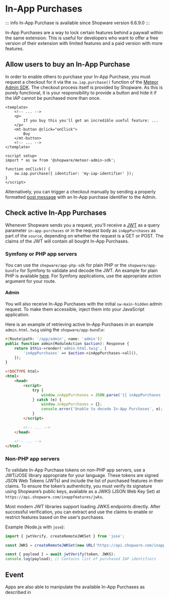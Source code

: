 # In-App Purchases

::: info
In-App Purchase is available since Shopware version 6.6.9.0
:::

In-App Purchases are a way to lock certain features behind a paywall within the same extension.
This is useful for developers who want to offer a free version of their extension with limited features and a paid version with more features.

<PageRef page="../../../../concepts/framework/in-app-purchases.md" title="In-App purchases concept" />

## Allow users to buy an In-App Purchase

In order to enable others to purchase your In-App Purchase, you must request a checkout for it via the `sw.iap.purchase()` function of the [Meteor Admin SDK](https://github.com/shopware/meteor/tree/main/packages/admin-sdk).
The checkout process itself is provided by Shopware.
As this is purely functional, it is your responsibility to provide a button and hide it if the IAP cannot be purchased more than once.

```vue
<template>
    <!-- ... -->
    <p>
        If you buy this you'll get an incredible useful feature: ...
    </p>
    <mt-button @click="onClick">
        Buy
    </mt-button>
    <!-- ... -->
</template>

<script setup>
import * as sw from '@shopware/meteor-admin-sdk';

function onClick() {
    sw.iap.purchase({ identifier: 'my-iap-identifier' });
}
</script>
```

Alternatively, you can trigger a checkout manually by sending a properly formatted
[post message](https://developer.mozilla.org/en-US/docs/Web/API/Window/postMessage) with an In-App purchase identifier to the Admin.


## Check active In-App Purchases

Whenever Shopware sends you a request, you'll receive a [JWT](../../../../concepts/framework/in-app-purchases.md#token) as a query parameter `in-app-purchases` or in the request body as `inAppPurchases` as part of the `source`, depending on whether the request is a GET or POST. The claims of the JWT will contain all bought In-App Purchases.

### Symfony or PHP app servers

You can use the `shopware/app-php-sdk` for plain PHP or the `shopware/app-bundle` for Symfony to validate and decode the JWT.
An example for plain PHP is available [here](https://github.com/shopware/app-php-sdk/blob/main/examples/index.php).
For Symfony applications, use the appropriate action argument for your route.

#### Admin

You will also receive In-App Purchases with the initial `sw-main-hidden` admin request.
To make them accessible, inject them into your JavaScript application.

Here is an example of retrieving active In-App Purchases in an example `admin.html.twig` using the `shopware/app-bundle`:

```php
#[Route(path: '/app/admin', name: 'admin')]
public function admin(ModuleAction $action): Response {
    return $this->render('admin.html.twig', [
        'inAppPurchases' => $action->inAppPurchases->all(),
    ]);
}
```

```html
<!DOCTYPE html>
<html>
    <head>
        <script>
            try {
                window.inAppPurchases = JSON.parse('{{ inAppPurchases | json_encode | raw }}');
            } catch (e) {
                window.inAppPurchases = {};
                console.error('Unable to decode In-App Purchases', e);
            }
        </script>

        <!-- ... -->
    </head>

    <!-- ... -->
</html>
```

### Non-PHP app servers

To validate In-App Purchase tokens on non-PHP app servers, use a JWT/JOSE library appropriate for your language.
These tokens are signed JSON Web Tokens (JWTs) and include the list of purchased features in their claims. To ensure the token’s authenticity,
you must verify its signature using Shopware’s public keys, available as a JWKS (JSON Web Key Set) at `https://api.shopware.com/inappfeatures/jwks`.

Most modern JWT libraries support loading JWKS endpoints directly. After successful verification, you can extract and use the claims to enable or restrict features based on the user’s purchases.

Example (Node.js with `jose`):

```js
import { jwtVerify, createRemoteJWKSet } from 'jose';

const JWKS = createRemoteJWKSet(new URL('https://api.shopware.com/inappfeatures/jwks'));

const { payload } = await jwtVerify(token, JWKS);
console.log(payload); // Contains list of purchased IAP identifiers
```

## Event

Apps are also able to manipulate the available In-App Purchases as described in
<PageRef page="../../apps/gateways/in-app-purchase/in-app-purchase-gateway.md" title="In App purchase gateway" />
